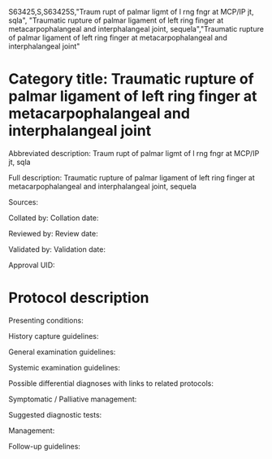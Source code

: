 S63425,S,S63425S,"Traum rupt of palmar ligmt of l rng fngr at MCP/IP jt, sqla", "Traumatic rupture of palmar ligament of left ring finger at metacarpophalangeal and interphalangeal joint, sequela","Traumatic rupture of palmar ligament of left ring finger at metacarpophalangeal and interphalangeal joint"
# Category title: Traumatic rupture of palmar ligament of left ring finger at metacarpophalangeal and interphalangeal joint

Abbreviated description: Traum rupt of palmar ligmt of l rng fngr at MCP/IP jt, sqla

Full description: Traumatic rupture of palmar ligament of left ring finger at metacarpophalangeal and interphalangeal joint, sequela

Sources:

Collated by:
Collation date:

Reviewed by:
Review date:

Validated by:
Validation date:

Approval UID:

# Protocol description

Presenting conditions:

History capture guidelines:

General examination guidelines:

Systemic examination guidelines:

Possible differential diagnoses with links to related protocols:

Symptomatic / Palliative management:

Suggested diagnostic tests:

Management:

Follow-up guidelines:
